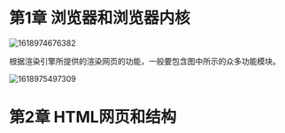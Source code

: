 # 第1章  浏览器和浏览器内核

![1618974676382](/tmp/1618974676382.png)

根据渲染引擎所提供的渲染网页的功能，一般要包含图中所示的众多功能模块。

![1618975497309](/tmp/1618975497309.png)

# 第2章  HTML网页和结构